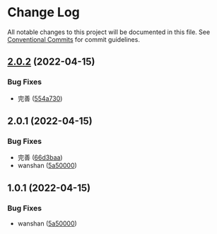 # Change Log

All notable changes to this project will be documented in this file.
See [Conventional Commits](https://conventionalcommits.org) for commit guidelines.

## [2.0.2](https://github.com/AutumnDeSea/kk-libs/compare/@kk/core@2.0.1...@kk/core@2.0.2) (2022-04-15)


### Bug Fixes

* 完善 ([554a730](https://github.com/AutumnDeSea/kk-libs/commit/554a73039b5aa8cb2c57c41e547d8c57ea18e4f2))





## 2.0.1 (2022-04-15)


### Bug Fixes

* 完善 ([66d3baa](https://github.com/AutumnDeSea/kk-libs/commit/66d3baa3b5f75d5e8d100b4f2bd2999bd8307933))
* wanshan ([5a50000](https://github.com/AutumnDeSea/kk-libs/commit/5a500004fc9b1c69223dc755341cfbbb1df2d5c7))





## 1.0.1 (2022-04-15)


### Bug Fixes

* wanshan ([5a50000](https://github.com/AutumnDeSea/kk-libs/commit/5a500004fc9b1c69223dc755341cfbbb1df2d5c7))
